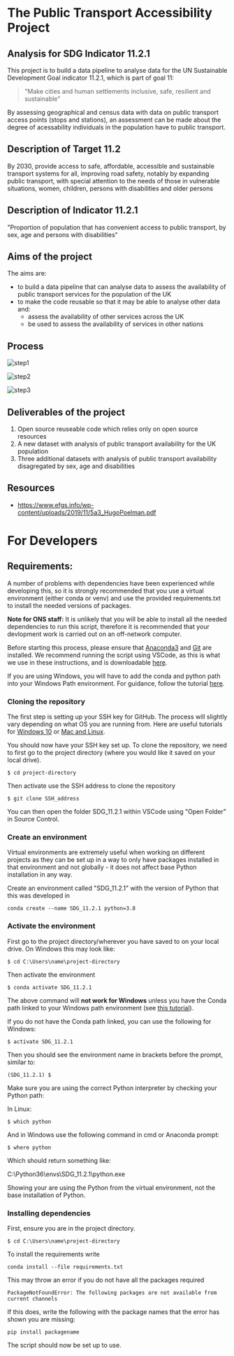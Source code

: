 # The Public Transport Accessibility Project 
## Analysis for SDG Indicator 11.2.1

This project is to build a data pipeline to analyse data for the UN Sustainable Development Goal indicator 11.2.1, which is part of goal 11:

> "Make cities and human settlements inclusive, safe, resilient and sustainable"

By assessing geographical and census data with data on public transport access points (stops and stations), an assessment can be made about the degree of acessability individuals in the population have to public transport. 


## Description of Target 11.2
By 2030, provide access to safe, affordable, accessible and sustainable transport systems for all, improving road safety, notably by expanding public transport, with special attention to the needs of those in vulnerable situations, women, children, persons with disabilities and older persons 


## Description of Indicator 11.2.1
"Proportion of population that has convenient access to public transport, by sex, age and persons with disabilities"


## Aims of the project

The aims are:

* to build a data pipeline that can analyse data to assess the availability of public transport services for the population of the UK
* to make the code reusable so that it may be able to analyse other data and:
    * assess the availability of other services across the UK
    * be used to assess the availability of services in other nations

## Process

![step1](https://github.com/james-westwood/SDG_11.2.1/raw/master/img_readme/11-2-1-process-step1.jpg)

![step2](https://github.com/james-westwood/SDG_11.2.1/raw/master/img_readme/11-2-1-process-step2.jpg)

![step3](https://github.com/james-westwood/SDG_11.2.1/raw/master/img_readme/11-2-1-process-step3.jpg)


## Deliverables of the project

1. Open source reuseable code which relies only on open source resources
2. A new dataset with analysis of public transport availability for the UK population
3. Three additional datasets with analysis of public transport availability disagregated by sex, age and disabilities

## Resources

- https://www.efgs.info/wp-content/uploads/2019/11/5a3_HugoPoelman.pdf

# For Developers

## Requirements: 

A number of problems with dependencies have been experienced while developing this, so it is strongly recommended that you use a virtual environment (either conda or venv) and use the provided requirements.txt to install the needed versions of packages. 

**Note for ONS staff:** It is unlikely that you will be able to install all the needed dependencies to run this script, therefore it is recommended that your devlopment work is carried out on an off-network computer.

Before starting this process, please ensure that [Anaconda3](https://docs.anaconda.com/anaconda/install/index.html) and [Git](https://git-scm.com/book/en/v2/Getting-Started-Installing-Git) are installed. We recommend running the script using VSCode, as this is what we use in these instructions, and is downloadable [here](https://code.visualstudio.com/download).

If you are using Windows, you will have to add the conda and python path into your Windows Path environment. For guidance, follow the tutorial [here](https://www.datacamp.com/community/tutorials/installing-anaconda-windows).

### Cloning the repository
The first step is setting up your SSH key for GitHub. The process will slightly vary depending on what OS you are running from. Here are useful tutorials for [Windows 10](https://medium.com/devops-with-valentine/2021-how-to-set-up-your-ssh-key-for-github-on-windows-10-afe6e729a3c0) or [Mac and Linux](https://www.atlassian.com/git/tutorials/git-ssh).

You should now have your SSH key set up. To clone the repository, we need to first go to the project directory (where you would like it saved on your local drive).

    $ cd project-directory
Then activate use the SSH address to clone the repository 

    $ git clone SSH_address

You can then open the folder SDG_11.2.1 within VSCode using "Open Folder" in Source Control.

### Create an environment 

Virtual environments are extremely useful when working on different projects as they can be set up in a way to only have packages installed in that environment and not globally - it does not affect base Python installation in any way.

Create an environment called "SDG_11.2.1" with the version of Python that this was developed in

    conda create --name SDG_11.2.1 python=3.8

### Activate the environment

First go to the project directory/wherever you have saved to on your local drive. On Windows this may look like:

    $ cd C:\Users\name\project-directory
    
Then activate the environment

    $ conda activate SDG_11.2.1

The above command will **not work for Windows** unless you have the Conda path linked to your Windows path environment (see [this tutorial](https://www.datacamp.com/community/tutorials/installing-anaconda-windows)).

If you do not have the Conda path linked, you can use the following for Windows:

    $ activate SDG_11.2.1


Then you should see the environment name in brackets before the prompt, similar to:

    (SDG_11.2.1) $

Make sure you are using the correct Python interpreter by checking your Python path:

In Linux:

    $ which python

And in Windows use the following command in cmd or Anaconda prompt:

    $ where python

Which should return something like:

C:\Python36\envs\SDG_11.2.1\python.exe

Showing your are using the Python from the virtual environment, not the base installation of Python.

### Installing dependencies
First, ensure you are in the project directory.

    $ cd C:\Users\name\project-directory

To install the requirements write

    conda install --file requirements.txt

This may throw an error if you do not have all the packages required

    PackageNotFoundError: The following packages are not available from current channels

If this does, write the following with the package names that the error has shown you are missing:

    pip install packagename

The script should now be set up to use.

